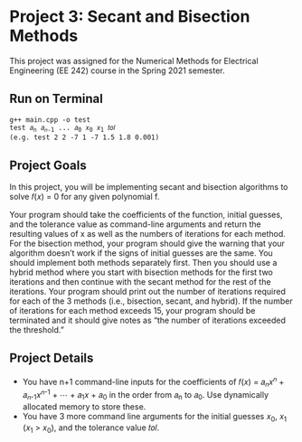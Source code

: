 # Project 3: Secant and Bisection Methods

This project was assigned for the Numerical Methods for Electrical Engineering (EE 242) course in the Spring 2021 semester.



## Run on Terminal

<pre><code>g++ main.cpp -o test
test 𝑎<sub>n</sub> 𝑎<sub>𝑛-1</sub> ... 𝑎<sub>0</sub> 𝑥<sub>0</sub> 𝑥<sub>1</sub> 𝑡𝑜𝑙
(e.g. test 2 2 -7 1 -7 1.5 1.8 0.001)</code></pre>



## Project Goals

In this project, you will be implementing secant and bisection algorithms to solve 𝑓(𝑥) = 0 for
any given polynomial f.

Your program should take the coefficients of the function, initial guesses, and the tolerance value as
command-line arguments and return the resulting values of x as well as the numbers of iterations for
each method. For the bisection method, your program should give the warning that your algorithm
doesn’t work if the signs of initial guesses are the same. You should implement both methods separately
first. Then you should use a hybrid method where you start with bisection methods for the first two
iterations and then continue with the secant method for the rest of the iterations. Your program should print
out the number of iterations required for each of the 3 methods (i.e., bisection, secant, and hybrid). If
the number of iterations for each method exceeds 15, your program should be terminated and it should
give notes as “the number of iterations exceeded the threshold.”



## Project Details

- You have n+1 command-line inputs for the coefficients of 𝑓(𝑥) = 𝑎<sub>𝑛</sub>𝑥<sup>𝑛</sup> + 𝑎<sub>𝑛-1</sub>𝑥<sup>𝑛-1</sup> + ⋯ + 𝑎<sub>1</sub>𝑥 + 𝑎<sub>0</sub>
in the order from 𝑎<sub>n</sub> to 𝑎<sub>0</sub>. Use dynamically allocated memory to store these.
- You have 3 more command line arguments for the initial guesses 𝑥<sub>0</sub>, 𝑥<sub>1</sub> (𝑥<sub>1</sub> > 𝑥<sub>0</sub>),
  and the tolerance value 𝑡𝑜𝑙.
